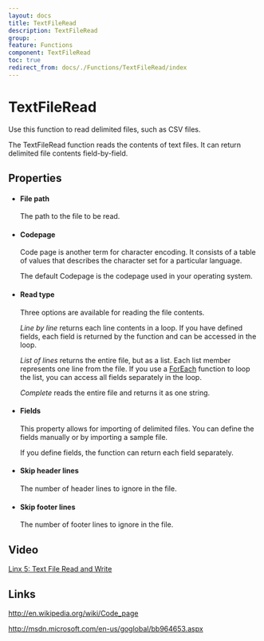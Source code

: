 ```yaml
---
layout: docs
title: TextFileRead
description: TextFileRead
group: .
feature: Functions
component: TextFileRead
toc: true
redirect_from: docs/./Functions/TextFileRead/index
---
```

TextFileRead
============

<span class="recommendation">Use this function to read delimited files,
such as CSV files.</span>

The TextFileRead function reads the contents of text files. It can return delimited
file contents field-by-field.

Properties
----------

-  #### File path

    The path to the file to be read.

-  #### Codepage

    Code page is another term for character encoding. It consists of a
    table of values that describes the character set for a particular
    language.

    The default Codepage is the codepage used in your operating system.

-  #### Read type

    Three options are available for reading the file contents.

    *Line by line* returns each line contents in a loop. If you have
    defined fields, each field is returned by the function and can be
    accessed in the loop.

    *List of lines* returns the entire file, but as a list. Each list
    member represents one line from the file. If you use a
    [ForEach](~/Support/BuiltIn/Functions/ForEach/) function to loop the list, you can access all
    fields separately in the loop.

    *Complete* reads the entire file and returns it as one string.

-  #### Fields

    This property allows for importing of delimited files. You can
    define the fields manually or by importing a sample file.

    If you define fields, the function can return each field separately.

-  #### Skip header lines

    The number of header lines to ignore in the file.

-  #### Skip footer lines

    The number of footer lines to ignore in the file.

Video
-----
[Linx 5: Text File Read and Write](https://www.youtube.com/watch?v=6ZUXNNL8wYg)


Links
-----

<http://en.wikipedia.org/wiki/Code_page>

<http://msdn.microsoft.com/en-us/goglobal/bb964653.aspx>
